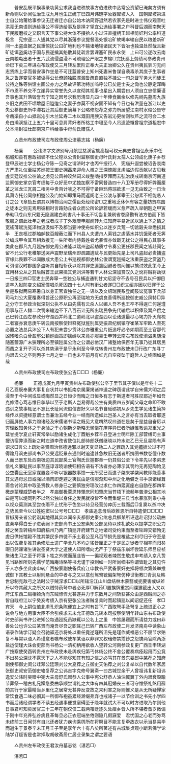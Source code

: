 <!-- { "loadSidebar": true } -->
　　普安乱既平揆事录功黄公求我当进秩故事方伯进秩中丞常公资望巳淹矣方须有　新命则以讣闻弘治壬戌九月也生正统丁巳四月讳琏字汝器犀坡人入　国朝犀坡第进士自公始莆给事参议无迁者迁亦自公始木讷简野退然若农家先是时进士伟仪观音吐洪亮无南语则选给事公不得选给事及是择才望宜公选给事署之户科督后湖而南聚天下民版磨校之又职言天下事公持大体不掇拾人小过汪直擅柄王越相倚奸利公率科道极言　宪宗逐二人逋其党以尽其浙藩参议提督温处银冶矿故竭率输自民以粮差新矿间一出盗盘据之民重惊扰公曰矿地利也不输诸地输诸民天下皆冶也独温处然哉且新矿徒饵盗奚功于国与民遂擒其魁散其徒疏言罢课塞矿民永永使　上曰可公遂改云南云南粮屯出者十五六武流侵盗浸不可疏理公严限之岁输□完抚廵上劳绩司参政贵州命巳下矣三年进右布政使又三月转左累阶正奉大夫正治卿公久在贵州夷民驯习无间志贤练上孚而普安事作坐是不可迁葢普安上知州死妻米鲁谋自袭毒杀其庶子生事者急之鲁遂变官多被诬辱公长僚顾独脱渫溷鲁疏自直独不挂公一句总督军务大司徒王公待之殊等供馈主画公亦力之尽故评第功特加呜呼公巳矣是士夫之恸也公静定浑晦不市恩不养交不立崖异实常誉先久以宣彻其视事也星出入期尝曰人须自立忠信廉谨吾事也其升落毁誉吾宁知之因号求我历清显几四十年俸食赢余以修先祠先墓周九族乡旧之贫田不顷增屋旧隘迨公之妻子亦莫不视安固不知有今日也有洪量在浙江以吏失公移御史所中滞右迁其后御史谪幕下公略修怨荐之弥力所居望江南村水缩公告守令凿渠自小山抵岩沁引木兰延寿二木以溉田用腴又告岩沁更凿则秋芦之流可会二水舟由濑溪抵江上五六十里可息肩背奸者所格工中寝至今人吊遗迹慨曾祖宗道祖宏中父本清封征仕郎南京户科给事中母俞氏赠孺人 

　　△贵州布政使司左布政使周公津墓志铭（杨廉） 

　　杨廉 
　　公讳津字文济别号月航世慈溪宦族高祖可权元典史曾祖弘永乐中任柘城知县有惠政祖墀不仕父镗以公贵封监察御史母叶氏封太孺人公领成化庚子乡荐登甲辰进士学士杨公守陈一见奇之谓济时才也丙午授行人　宪庙升遐尝被诏告哀南方严肃礼仪至姑苏廵按王御史拥葢来迎命人撤之王深愧服北虏临边假贡献以古见我虗实廷议推公往谕之虏见公风神皎然词义峻整啮指罗拜而去弘治庚戌转南京河南道监察御史掌京官考绩每于众好恶中尤独加察不雷同督造四十八卫军册尽得奸弊而厘革之监龙江瓦屑二榷务中贵百计啖之不可得守备巨珰蒋琮欲求一见无由致之一日治具萧寺托公同僚相邀公及门始知即策马而返阁老丘公浚与冢宰王公恕素不相能嗾人订之公飞章劾丘谓其以博物洽闻之儒臣处经纶密□之重地乏休休有容之量妨贤病国之徒本之则无焉用彼相时言路劾丘者众而公所论辞若缓而义愈严疏入举朝韪之甲寅奉勑□戍山东尺籍无隐漏建白利害凡十事无不切当复兼刷省卷磨勘有法方伯而下皆敬服之谓此壮年之老成者戊子丁外艰庚申服阕转九江知府平易近民以通上下之情之宽徭薄赋洗冤泽物汲汲如不及郡当要冲使舟如织公以连岁兵荒一切馆榖夫皁悉损其半　王丧柩过郡舳舻数百艘蔽江而下州县人夫遭舟人索钱之虐落水并饥饿死者无筭公编成甲令其互相救援无一失所者内侍戴姓者尤暴悍亦敛戢无扰公之得民心其事多类此在郡凡九月廵按御史周公进隆以瑞州盗起劫质寸令奏公更任郡民闻之皆赴阙乞留不允公行老稚攀送哭声震野至瑞州即疏蠲逋赋与民更始先是上司凡盗起必责捕盗官缘此畏罪不以闻酿成大患公上书廵视都御史林公俊谓宽廵捕之法重获盗之赏盗乃可弭谓汉时郡国多盗听其自相斩获以除其罪吏逗遛回避者勿问惟以擒讨效此策今正宜用林公从之其后贼首王武果擒其党刘洪等若干人林公深加赏叹久之讹将贼将劫狱一日报三四□官吏士民奔窜一空独公与捕盗通判甘文绍坚守不去号召民兵以扞御目遣卒入狱防变文绍家僮唱杀死囚四十七人时有衔公者遂□□织文绍亦因以归罪于公坐是系狱两易寒暑自以身正官宜独任之无一语以及文绍瑞民系登闻鼓讼冤事下兵部司马刘公大夏覆奏得旨还公原职公再至瑞地方无虞良善得所廵按御史臧公凤特□异之分守王参政治狱深刻公执不从曰先儒有云杀人以媚人吾不也王卒不得逞亡何逆瑾用事与正人雠二次罚米输边不下八百石计无所出瑞民争先代输后以积俸及鬻产偿之己巳转江西左参政分守湖西并岭北二道岭北以盗湖西以讼诸道最尽心竭力扑灭爬梳二者寝亦衰息庚午转云南按察使辩释冤狱旌别属吏振肃纪纲镇守崔某军牢欧人至死必置之法总兵沐公下人有犯未尝少贷沐公亦雅重公片纸追呼必令如期而至土官那代凶残嗜杀白骨盈壑公镇廵画策即擒缚以来竟亦服辜壬申转云南右布政使滇溢患随浚随塞葢源广末狭理所必至镇廵属公治之公谓必凿汉厂诸墪始保百年无事乃徙其居民而凿之复开子河以杀其势滇于是乎永利至今甲戌转贵州左布政使未□行改广东寻丁内艰去公之卒则丙子七月之廿一日也未卒前月有红光自空夜坠于庭哲人之终固如是哉 

　　△贵州布政使司左布政使张公吉□□□（杨廉） 

　　杨廉 
　　正德戊寅九月甲寅贵州左布政使张公卒于里节其子僎以是年冬十二月乙酉既奉襄大事复自状并以书抵南京属廉揭诸神道之碑窃谓此学自宋儒大明之后浸至于今中间或显或晦然显之日恒少而晦之日恒多有志于斯道者可胜叹耶近年如吾克修潜心笃志惟日孳孳以至于老斯人岂易得哉公生有美质四五岁闻父母之命即不敢违训之故事辄记不忘比长耻同流俗信吉好义以名节自砥砺初从乡先生学见诸生简择经传以资捷经意谓士当兼治五经今业一经而所遗如此岂圣人之言亦有当去取者耶遂归而屏绝人事力购诸经及宋儒诸书读之既见大意喟然叹曰道在是矣于是益自奋厉以穷理致知务体之于身验之于心朝斯夕斯略无懈惰在庠序异巳者所嫉惟教谕郑重光之延誉提学夏止轩寅常举以励诸生成化丁酉魁乡荐辛丑登进士明年除工部营缮司主事搜访宿弊涤而新之时左道李孜省致位礼部侍郎妖僧继晓以符水进乙巳元旦星陨有声诏求□言公上疏劝亲贤图治修德远邪以谢天变显劾二人之罪疏入其党攟摭公过不可得踰月讽吏部尚书尹公旻远贬景东通判时追逮甚急故旧无送者所携图书数卷僮仆数人而巳景东处西南极边其民鄙戾土官陶氏世握郡章一仍其俗公至下令率先以孝弟忠信礼义廉耻民以事至庭谆谆晓谕使归相告语有不法者亦必薄示其罚约无再犯陶始见公空囊且无室家谋置妾不听以银器数事馈一无所受巳而遣子棨来学棨闻教即能善事其父遇母忌日或强以酒肉即走避之夷民由是信服渐知中州之化地僻乏书手录诸经葺斋舍讨论其中取圣贤教人修身巳之要慎独穷理改过求仁作四箴寘座右自励在郡四年檄走蒙理威楚者半之　孝庙御极覃恩转肇庆同知肇庆当苍梧下流频年苦涝公相其地曰是可以堤同列不以然公独以身任之发民就役皆不令而集堤三县当水暴涨则乘小舟以视众莫测其至尝夜雨不止忧形于色坐以待旦经营劳瘁历三载而后□复窦以杀冲决之势民至今以公姓姓窦以公号号□□□　孝庙追念母后欲推恩所自特遣使□□□□冒椒房亲者公躬诣其地得其实以闻辛亥都御史秦公纮总兵柳某所诬逮赴诏狱公疏曲直秦卒得白壬子进表阙下吏部尚书王公恕素知公部见待以殊礼欲处以提学之职公力辞之癸丑转梧州知府梧州乃两广镇廵开府建节之地诸司受约束而至者轮蹄交错殆无虗日供帐馆榖不胜其繁民多四徙不乐土着公至凡百节损先是榷盐之利尽归于守至是出以佐费复推其余修坛土遣广学舍凡不均之徭皆厘正之于是民之徙者举相率而归矣暇日躬课诸生讲说圣贤大学之道使人知所嗜向尤严于丁祭庙乐崩坏尝延乐师吕应祯聚诸生习之至于将事卜牲之外微而葅韭皆一一徧视观者竦然生敬戊申考绩入京凡贽见当路惟所刻先儒学范晦庵诗略等书尤谨于投刺如一时所尚细书称谓皆耻之其见忤于人亦多坐此庚申转广西按察副使备兵府江申教令严武备察奸吏择将领次第兼举推诚御下其教士以射则悬金的中者与之又以意创鸳鸯铳偏架弩仿种世衡教□青涧及韩世忠制克敌弓之法时公于贼深求□□以所辖沿江山川盘结林木蒙翳或扼要害或纵斧斤以夺其藏大之所又以贼恃药弩中者必死厚□解药□置挨牌重赏间谍邀截出入又以府江东西二贼相犄角而东贼慓悍尤甚遂并力于东数月之间斩获甚众由是西贼闻之亦皆自戢府江以宁癸亥考绩入京有更张公法者贼复乘时而起镇廵以闻诏促还任　孝□宾天　今上嗣位值北虏孔炽条陈便宜上之时有旨下广西取弩手及弩复上疏进正心之说会与地方用事大臣不合引疾求去未允正德改元转本司按察使明年转山东右布政使时吏部尚书许公进知公每遇廵抚员缺辄以公名上之虽　中旨屡寝而所请益力或曰非善处公也许公曰某贤而淹吾尽吾之职耳己巳转广西左布政使二月发济南舟中读象山语录作陆学订疑会召驰驿还京将处以重任竟逆瑾所沮先是瑾作威福恶公不屈节求赂复不与常以语人希瑾意者嗾布政使车某诬以非罪又权珰修禁鬻钞之怨镌两官除两浙盐运使瑾大诛会吏部尚书杨公一清初柄用欲收人望转公河南参政复更广西壬申转湖广按察使癸酉转贵州左布政使未赴舆疾归第丐休杨公终不舍公覆奏病痊起用而公竟不出矣公深沈不露天下之人不能尽知其有知之信之必笃其在景东娄郎中某荐之知府副使都御史闵公珪邓公廷瓒刘公大夏荐之丘御史天佑荐之刘公复举以自代数年家居张御史叔安范御史辂复荐之公讳吉字克修号翼斋一曰古城世余干人曾祖讳复新祖讳逸安父讳时昊赠中宪大夫母舒氏赠恭人公事中宪公舒恭人油油翼翼丁外内艰衰毁踰节葬祭一稽古礼兄躁急委曲承顺尝谓礼之大体有四其冠婚丧三者可守惟祭礼煞用斟酌其行于家最精当乡里化之居常无甚异反变故之来利害之际则惟义是从无所疑惮家常饮食遇二味必彻其一所御布袍虽累经澣缀弗弃也戒诸子一以节俭训之书先小学四书而后诸经谓学者不读五经遇事便觉窒碍至于隐年就试大不可以时方进取乃尔则他日事君可知矣居官三十三年在朝仅仅二载两罹贬逐久处瘴乡皆人所不堪者蚤岁微偏于刚中年充养弘谷病且革每旦必正衣冠端坐倦则隐几假寐爱　君忧国之心老而弥笃未终前三日闻邻有自北还者犹力疾询乘舆所在将瞑目不能言复牵故衣以示当易易毕而逝生于景泰辛未正月壬子至是享年六十有八矣所著述有古城集贞观小断若佛学论陆学订疑皆是也常择取胡敬斋居仁居业录集之谓之要语 

　　△贵州左布政使王君汝舟墓志铭（湛若□） 

　　湛若□ 

